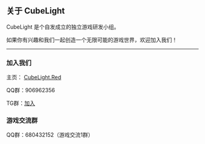 ## 关于 CubeLight

CubeLight 是个自发成立的独立游戏研发小组。

如果你有兴趣和我们一起创造一个无限可能的游戏世界，欢迎加入我们！

---

### 加入我们

主页： [CubeLight.Red](https://cubelight.red)

QQ群：906962356

TG群：[加入](https://t.me/joinchat/qD5knUaM9FNjYmI1)

### 游戏交流群

QQ群：680432152（游戏交流1群）

<!--

**Here are some ideas to get you started:**

🙋‍♀️ A short introduction - what is your organization all about?
🌈 Contribution guidelines - how can the community get involved?
👩‍💻 Useful resources - where can the community find your docs? Is there anything else the community should know?
🍿 Fun facts - what does your team eat for breakfast?
🧙 Remember, you can do mighty things with the power of [Markdown](https://guides.github.com/features/mastering-markdown/)
-->
